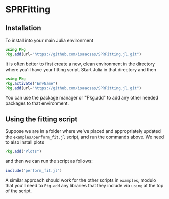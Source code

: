 # SPRFitting


## Installation
To install into your main Julia environment
```julia
using Pkg
Pkg.add(url="https://github.com/isaacsas/SPRFitting.jl.git")
```
It is often better to first create a new, clean environment in the directory where
you'll have your fitting script. Start Julia in that directory and then
```julia
using Pkg
Pkg.activate("EnvName")
Pkg.add(url="https://github.com/isaacsas/SPRFitting.jl.git")
```
You can use the package manager or "Pkg.add" to add any other needed packages to
that environment.

## Using the fitting script
Suppose we are in a folder where we've placed and appropriately updated the `examples/perform_fit.jl` script, and run the commands above. We need to also install plots
```julia
Pkg.add("Plots")
```
and then we can run the script as follows:
```julia
include("perform_fit.jl")
```
A similar approach should work for the other scripts in `examples`, modulo that you'll need to `Pkg.add` any libraries that they include via `using` at the top of the script.
